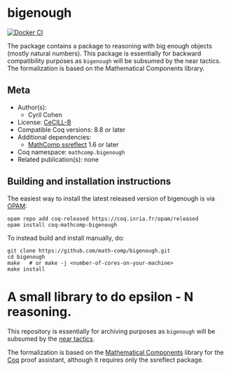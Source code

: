 <!---
This file was generated from `meta.yml`, please do not edit manually.
Follow the instructions on https://github.com/coq-community/templates to regenerate.
--->
# bigenough

[![Docker CI][docker-action-shield]][docker-action-link]

[docker-action-shield]: https://github.com/math-comp/bigenough/workflows/Docker%20CI/badge.svg?branch=master
[docker-action-link]: https://github.com/math-comp/bigenough/actions?query=workflow:"Docker%20CI"




The package contains a package to reasoning with big enough objects
(mostly natural numbers). This package is essentially for backward
compatibility purposes as `bigenough` will be subsumed by the near
tactics. The formalization is based on the Mathematical Components
library.

## Meta

- Author(s):
  - Cyril Cohen
- License: [CeCILL-B](LICENSE)
- Compatible Coq versions: 8.8 or later
- Additional dependencies:
  - [MathComp ssreflect](https://math-comp.github.io) 1.6 or later
- Coq namespace: `mathcomp.bigenough`
- Related publication(s): none

## Building and installation instructions

The easiest way to install the latest released version of bigenough
is via [OPAM](https://opam.ocaml.org/doc/Install.html):

```shell
opam repo add coq-released https://coq.inria.fr/opam/released
opam install coq-mathcomp-bigenough
```

To instead build and install manually, do:

``` shell
git clone https://github.com/math-comp/bigenough.git
cd bigenough
make   # or make -j <number-of-cores-on-your-machine> 
make install
```


# A small library to do epsilon - N reasoning.

This repository is essentially for archiving purposes as `bigenough`
will be subsumed by the [near tactics](https://github.com/math-comp/analysis/blob/9bfd5a1971c6989f51d9c44341bb71b2fd5e3c76/topology.v#L93).

The formalization is based on the [Mathematical Components](https://github.com/math-comp/math-comp) library for the [Coq](https://coq.inria.fr) proof assistant,
although it requires only the ssreflect package.

